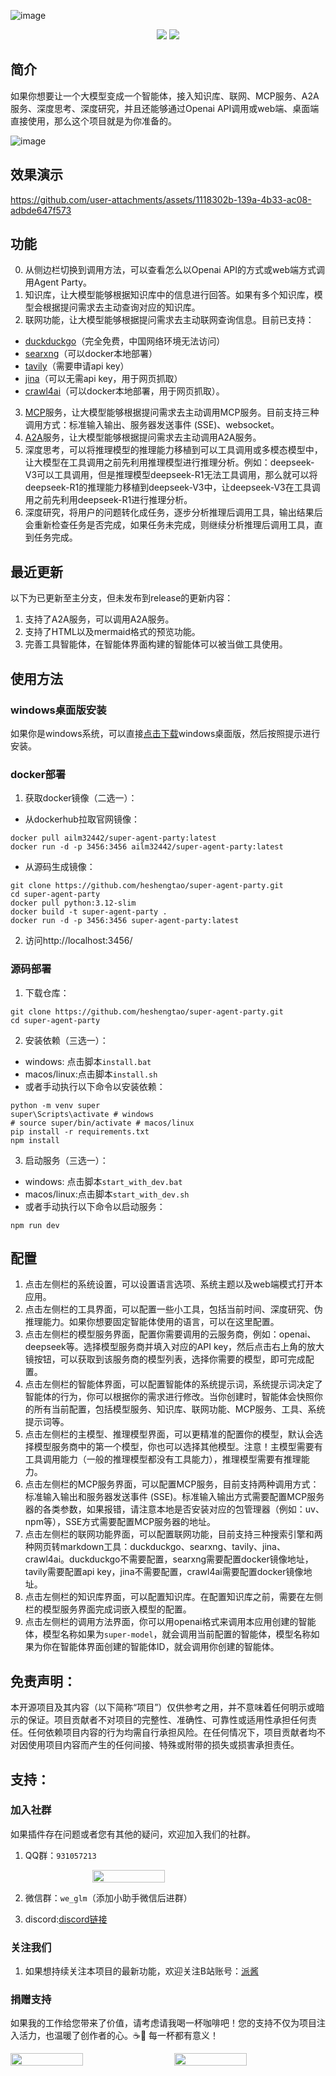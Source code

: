 ![image](static/source/agent_party.png)

<div align="center">
  <a href="./README_ZH.md"><img src="https://img.shields.io/badge/简体中文-d9d9d9"></a>
  <a href="./README.md"><img src="https://img.shields.io/badge/English-d9d9d9"></a>
</div>

## 简介

如果你想要让一个大模型变成一个智能体，接入知识库、联网、MCP服务、A2A服务、深度思考、深度研究，并且还能够通过Openai API调用或web端、桌面端直接使用，那么这个项目就是为你准备的。

![image](static/source/image-ZN.png)

## 效果演示
https://github.com/user-attachments/assets/1118302b-139a-4b33-ac08-adbde647f573

## 功能

0. 从侧边栏切换到调用方法，可以查看怎么以Openai API的方式或web端方式调用Agent Party。
1. 知识库，让大模型能够根据知识库中的信息进行回答。如果有多个知识库，模型会根据提问需求去主动查询对应的知识库。
2. 联网功能，让大模型能够根据提问需求去主动联网查询信息。目前已支持：
- [duckduckgo](https://duckduckgo.com/)（完全免费，中国网络环境无法访问）
- [searxng](https://github.com/searxng/searxng)（可以docker本地部署）
- [tavily](https://tavily.com/)（需要申请api key）
- [jina](https://github.com/jina-ai/jina)（可以无需api key，用于网页抓取）
- [crawl4ai](https://github.com/unclecode/crawl4ai)（可以docker本地部署，用于网页抓取）。
3. [MCP](https://modelcontextprotocol.io/introduction)服务，让大模型能够根据提问需求去主动调用MCP服务。目前支持三种调用方式：标准输入输出、服务器发送事件 (SSE)、websocket。
4. [A2A](https://github.com/google/A2A)服务，让大模型能够根据提问需求去主动调用A2A服务。
5. 深度思考，可以将推理模型的推理能力移植到可以工具调用或多模态模型中，让大模型在工具调用之前先利用推理模型进行推理分析。例如：deepseek-V3可以工具调用，但是推理模型deepseek-R1无法工具调用，那么就可以将deepseek-R1的推理能力移植到deepseek-V3中，让deepseek-V3在工具调用之前先利用deepseek-R1进行推理分析。
6. 深度研究，将用户的问题转化成任务，逐步分析推理后调用工具，输出结果后会重新检查任务是否完成，如果任务未完成，则继续分析推理后调用工具，直到任务完成。

## 最近更新
以下为已更新至主分支，但未发布到release的更新内容：
1. 支持了A2A服务，可以调用A2A服务。
2. 支持了HTML以及mermaid格式的预览功能。
3. 完善工具智能体，在智能体界面构建的智能体可以被当做工具使用。

## 使用方法

### windows桌面版安装

如果你是windows系统，可以直接[点击下载](https://github.com/heshengtao/super-agent-party/releases/download/v0.1.0/Super.Agent.Party-Setup-0.1.0.exe)windows桌面版，然后按照提示进行安装。

### docker部署

1. 获取docker镜像（二选一）：
- 从dockerhub拉取官网镜像：
```shell
docker pull ailm32442/super-agent-party:latest
docker run -d -p 3456:3456 ailm32442/super-agent-party:latest
```

- 从源码生成镜像：
```shell
git clone https://github.com/heshengtao/super-agent-party.git
cd super-agent-party
docker pull python:3.12-slim 
docker build -t super-agent-party . 
docker run -d -p 3456:3456 super-agent-party:latest
```

2. 访问http://localhost:3456/

### 源码部署

1. 下载仓库：
```shell
git clone https://github.com/heshengtao/super-agent-party.git
cd super-agent-party
```

2. 安装依赖（三选一）：
- windows: 点击脚本`install.bat`
- macos/linux:点击脚本`install.sh`
- 或者手动执行以下命令以安装依赖：
```shell
python -m venv super
super\Scripts\activate # windows
# source super/bin/activate # macos/linux
pip install -r requirements.txt
npm install
```

3. 启动服务（三选一）：
- windows: 点击脚本`start_with_dev.bat`
- macos/linux:点击脚本`start_with_dev.sh`
- 或者手动执行以下命令以启动服务：
```shell
npm run dev
```

## 配置
1. 点击左侧栏的系统设置，可以设置语言选项、系统主题以及web端模式打开本应用。
2. 点击左侧栏的工具界面，可以配置一些小工具，包括当前时间、深度研究、伪推理能力。如果你想要固定智能体使用的语言，可以在这里配置。
3. 点击左侧栏的模型服务界面，配置你需要调用的云服务商，例如：openai、deepseek等。选择模型服务商并填入对应的API key，然后点击右上角的放大镜按钮，可以获取到该服务商的模型列表，选择你需要的模型，即可完成配置。
4. 点击左侧栏的智能体界面，可以配置智能体的系统提示词，系统提示词决定了智能体的行为，你可以根据你的需求进行修改。当你创建时，智能体会快照你的所有当前配置，包括模型服务、知识库、联网功能、MCP服务、工具、系统提示词等。
5. 点击左侧栏的主模型、推理模型界面，可以更精准的配置你的模型，默认会选择模型服务商中的第一个模型，你也可以选择其他模型。注意！主模型需要有工具调用能力（一般的推理模型都没有工具能力），推理模型需要有推理能力。
6. 点击左侧栏的MCP服务界面，可以配置MCP服务，目前支持两种调用方式：标准输入输出和服务器发送事件 (SSE)。标准输入输出方式需要配置MCP服务器的各类参数，如果报错，请注意本地是否安装对应的包管理器（例如：uv、npm等），SSE方式需要配置MCP服务器的地址。
7. 点击左侧栏的联网功能界面，可以配置联网功能，目前支持三种搜索引擎和两种网页转markdown工具：duckduckgo、searxng、tavily、jina、crawl4ai。duckduckgo不需要配置，searxng需要配置docker镜像地址，tavily需要配置api key，jina不需要配置，crawl4ai需要配置docker镜像地址。
8. 点击左侧栏的知识库界面，可以配置知识库。在配置知识库之前，需要在左侧栏的模型服务界面完成词嵌入模型的配置。
9. 点击左侧栏的调用方法界面，你可以用openai格式来调用本应用创建的智能体，模型名称如果为`super-model`，就会调用当前配置的智能体，模型名称如果为你在智能体界面创建的智能体ID，就会调用你创建的智能体。

## 免责声明：
本开源项目及其内容（以下简称“项目”）仅供参考之用，并不意味着任何明示或暗示的保证。项目贡献者不对项目的完整性、准确性、可靠性或适用性承担任何责任。任何依赖项目内容的行为均需自行承担风险。在任何情况下，项目贡献者均不对因使用项目内容而产生的任何间接、特殊或附带的损失或损害承担责任。

## 支持：

### 加入社群
如果插件存在问题或者您有其他的疑问，欢迎加入我们的社群。

1. QQ群：`931057213`

<div style="display: flex; justify-content: center;">
    <img src="doc/image/Q群.jpg" style="width: 48%;" />
</div>

2. 微信群：`we_glm`（添加小助手微信后进群）

3. discord:[discord链接](https://discord.gg/f2dsAKKr2V)

### 关注我们
1. 如果想持续关注本项目的最新功能，欢迎关注B站账号：[派酱](https://space.bilibili.com/26978344)

### 捐赠支持
如果我的工作给您带来了价值，请考虑请我喝一杯咖啡吧！您的支持不仅为项目注入活力，也温暖了创作者的心。☕💖 每一杯都有意义！
<div style="display:flex; justify-content:space-between;">
    <img src="doc/image/zhifubao.jpg" style="width: 48%;" />
    <img src="doc/image/wechat.jpg" style="width: 48%;" />
</div>